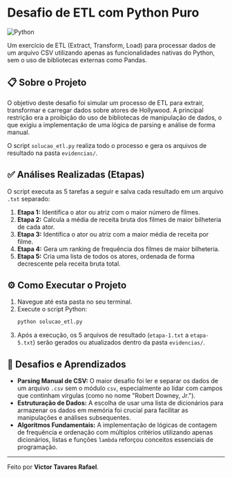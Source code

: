 # Desafio de ETL com Python Puro

![Python](https://img.shields.io/badge/Python-3.11+-blue.svg)

Um exercício de ETL (Extract, Transform, Load) para processar dados de um arquivo CSV utilizando apenas as funcionalidades nativas do Python, sem o uso de bibliotecas externas como Pandas.

## 📋 Sobre o Projeto

O objetivo deste desafio foi simular um processo de ETL para extrair, transformar e carregar dados sobre atores de Hollywood. A principal restrição era a proibição do uso de bibliotecas de manipulação de dados, o que exigiu a implementação de uma lógica de parsing e análise de forma manual.

O script `solucao_etl.py` realiza todo o processo e gera os arquivos de resultado na pasta `evidencias/`.

## ✅ Análises Realizadas (Etapas)

O script executa as 5 tarefas a seguir e salva cada resultado em um arquivo `.txt` separado:

1.  **Etapa 1:** Identifica o ator ou atriz com o maior número de filmes.
2.  **Etapa 2:** Calcula a média de receita bruta dos filmes de maior bilheteria de cada ator.
3.  **Etapa 3:** Identifica o ator ou atriz com a maior média de receita por filme.
4.  **Etapa 4:** Gera um ranking de frequência dos filmes de maior bilheteria.
5.  **Etapa 5:** Cria uma lista de todos os atores, ordenada de forma decrescente pela receita bruta total.

## ⚙️ Como Executar o Projeto

1.  Navegue até esta pasta no seu terminal.
2.  Execute o script Python:
    ```bash
    python solucao_etl.py
    ```
3.  Após a execução, os 5 arquivos de resultado (`etapa-1.txt` a `etapa-5.txt`) serão gerados ou atualizados dentro da pasta `evidencias/`.

## 🧠 Desafios e Aprendizados

* **Parsing Manual de CSV:** O maior desafio foi ler e separar os dados de um arquivo `.csv` sem o módulo `csv`, especialmente ao lidar com campos que continham vírgulas (como no nome "Robert Downey, Jr.").
* **Estruturação de Dados:** A escolha de usar uma lista de dicionários para armazenar os dados em memória foi crucial para facilitar as manipulações e análises subsequentes.
* **Algoritmos Fundamentais:** A implementação de lógicas de contagem de frequência e ordenação com múltiplos critérios utilizando apenas dicionários, listas e funções `lambda` reforçou conceitos essenciais de programação.

---

Feito por **Victor Tavares Rafael**.